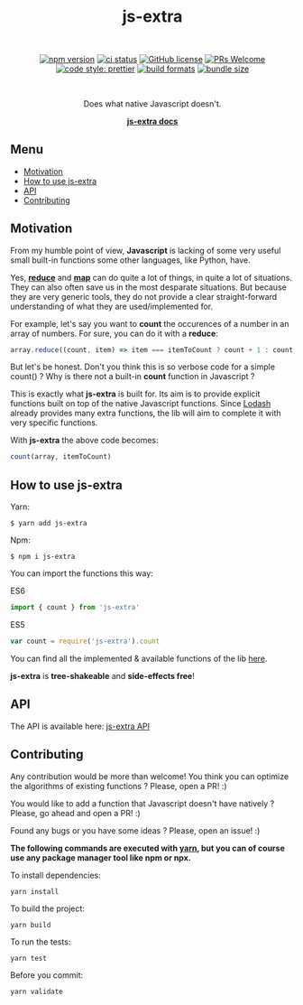 <div align="center">

<h1>js-extra</h1>
<br/>

[![npm version](https://img.shields.io/npm/v/js-extra.svg?style=flat)](https://www.npmjs.com/package/js-extra)
[![ci status](https://travis-ci.org/alexandre-lelain/js-extra.svg?branch=master)](https://travis-ci.org/alexandre-lelain/js-extra)
[![GitHub license](https://img.shields.io/badge/license-MIT-blue.svg)](https://github.com/alexandre-lelain/js-extra/blob/master/LICENSE)
[![PRs Welcome](https://img.shields.io/badge/PRs-welcome-brightgreen.svg)](https://github.com/alexandre-lelain/js-extra/pulls)
[![code style: prettier](https://img.shields.io/badge/code_style-prettier-ff69b4.svg?style=flat-square)](https://github.com/prettier/prettier)
[![build formats](https://img.shields.io/badge/module%20formats-cjs%2C%20esm-green.svg)](https://github.com/alexandre-lelain/js-extra)
[![bundle size](https://badgen.net/bundlephobia/min/js-extra@latest)](https://bundlephobia.com/result?p=js-extra@latest)

<br/>
<p>Does what native Javascript doesn't.</p>

**[js-extra docs](https://js-extra.netlify.com/)**

</div>

## Menu

- [Motivation](#motivation)
- [How to use js-extra](#how-to-use-js-extra)
- [API](#api)
- [Contributing](#contributing)

## Motivation

From my humble point of view, **Javascript** is lacking of some very useful small built-in functions some other languages, like Python, have.

Yes, [**reduce**](https://developer.mozilla.org/fr/docs/Web/JavaScript/Reference/Objets_globaux/Array/reduce) and [**map**](https://developer.mozilla.org/fr/docs/Web/JavaScript/Reference/Objets_globaux/Array/map) can do quite a lot of things, in quite a lot of situations. They can also often save us in the most desparate situations. But because they are very generic tools, they do not provide a clear straight-forward understanding of what they are used/implemented for.

For example, let's say you want to **count** the occurences of a number in an array of numbers. For sure, you can do it with a **reduce**:

```js
array.reduce((count, item) => item === itemToCount ? count + 1 : count, 0)
```

But let's be honest. Don't you think this is so verbose code for a simple count() ?
Why is there not a built-in **count** function in Javascript ?

This is exactly what **js-extra** is built for. Its aim is to provide explicit functions
built on top of the native Javascript functions. Since [Lodash](https://lodash.com/)
already provides many extra functions, the lib will aim to complete it with very
specific functions.

With **js-extra** the above code becomes:

```js
count(array, itemToCount)
```

## How to use js-extra

Yarn:
```shell
$ yarn add js-extra
```

Npm:
```shell
$ npm i js-extra
```

You can import the functions this way:

ES6
```js
import { count } from 'js-extra'
```

ES5
```js
var count = require('js-extra').count
```

You can find all the implemented & available functions of the lib [here](https://js-extra.netlify.com/#/api).

**js-extra** is **tree-shakeable** and **side-effects free**!

## API

The API is available here: [js-extra API](https://js-extra.netlify.com/#/api)

## Contributing

Any contribution would be more than welcome! You think you can optimize the
algorithms of existing functions ? Please, open a PR! :)

You would like to add a function that Javascript doesn't have natively ? Please,
go ahead and open a PR! :)

Found any bugs or you have some ideas ? Please, open an issue! :)

**The following commands are executed with [yarn](https://yarnpkg.com/lang/en/), but you can of course use any package manager tool like npm or npx.**

To install dependencies:

```shell
yarn install
```

To build the project:
```shell
yarn build
```

To run the tests:
```shell
yarn test
```

Before you commit:
```shell
yarn validate
```
